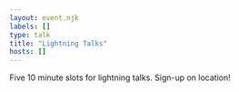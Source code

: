 ```yaml
---
layout: event.njk
labels: []
type: talk
title: "Lightning Talks"
hosts: []
---
```


Five 10 minute slots for lightning talks. Sign-up on location!

